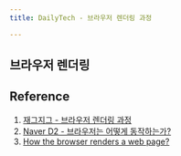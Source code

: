 ```yaml
---
title: DailyTech - 브라우저 렌더링 과정

---
```

## 브라우저 렌더링

## Reference

1. [재그지그 - 브라우저 렌더링 과정](https://wormwlrm.github.io/2021/03/27/How-browsers-work.html)
2. [Naver D2 - 브라우저는 어떻게 동작하는가?](https://d2.naver.com/helloworld/59361)
3. [How the browser renders a web page?](https://medium.com/jspoint/how-the-browser-renders-a-web-page-dom-cssom-and-rendering-df10531c9969)